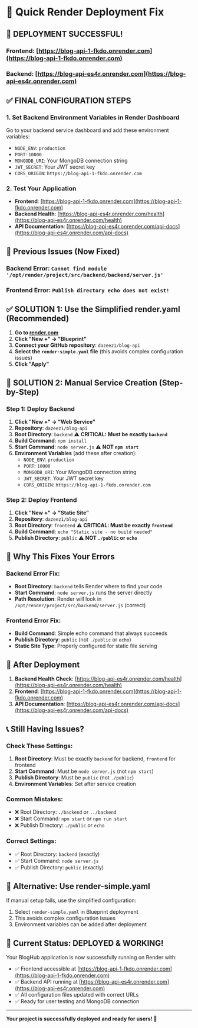 # 🚀 Quick Render Deployment Fix

## 🎉 **DEPLOYMENT SUCCESSFUL!**

### **Frontend**: [https://blog-api-1-fkdo.onrender.com](https://blog-api-1-fkdo.onrender.com)

### **Backend**: [https://blog-api-es4r.onrender.com](https://blog-api-es4r.onrender.com)

## ✅ **FINAL CONFIGURATION STEPS**

### **1. Set Backend Environment Variables in Render Dashboard**

Go to your backend service dashboard and add these environment variables:

- `NODE_ENV`: `production`
- `PORT`: `10000`
- `MONGODB_URI`: Your MongoDB connection string
- `JWT_SECRET`: Your JWT secret key
- `CORS_ORIGIN`: `https://blog-api-1-fkdo.onrender.com`

### **2. Test Your Application**

- **Frontend**: [https://blog-api-1-fkdo.onrender.com](https://blog-api-1-fkdo.onrender.com)
- **Backend Health**: [https://blog-api-es4r.onrender.com/health](https://blog-api-es4r.onrender.com/health)
- **API Documentation**: [https://blog-api-es4r.onrender.com/api-docs](https://blog-api-es4r.onrender.com/api-docs)

## 🚨 **Previous Issues (Now Fixed)**

### **Backend Error**: `Cannot find module '/opt/render/project/src/backend/backend/server.js'`

### **Frontend Error**: `Publish directory echo does not exist!`

## ✅ **SOLUTION 1: Use the Simplified render.yaml (Recommended)**

1. **Go to [render.com](https://render.com)**
2. **Click "New +" → "Blueprint"**
3. **Connect your GitHub repository**: `dazeez1/blog-api`
4. **Select the `render-simple.yaml` file** (this avoids complex configuration issues)
5. **Click "Apply"**

## 🔧 **SOLUTION 2: Manual Service Creation (Step-by-Step)**

### **Step 1: Deploy Backend**

1. **Click "New +" → "Web Service"**
2. **Repository**: `dazeez1/blog-api`
3. **Root Directory**: `backend` ⚠️ **CRITICAL: Must be exactly `backend`**
4. **Build Command**: `npm install`
5. **Start Command**: `node server.js` ⚠️ **NOT `npm start`**
6. **Environment Variables** (add these after creation):
   - `NODE_ENV`: `production`
   - `PORT`: `10000`
   - `MONGODB_URI`: Your MongoDB connection string
   - `JWT_SECRET`: Your JWT secret key
   - `CORS_ORIGIN`: `https://blog-api-1-fkdo.onrender.com`

### **Step 2: Deploy Frontend**

1. **Click "New +" → "Static Site"**
2. **Repository**: `dazeez1/blog-api`
3. **Root Directory**: `frontend` ⚠️ **CRITICAL: Must be exactly `frontend`**
4. **Build Command**: `echo "Static site - no build needed"`
5. **Publish Directory**: `public` ⚠️ **NOT `./public` or `echo`**

## 🎯 **Why This Fixes Your Errors**

### **Backend Error Fix:**

- **Root Directory**: `backend` tells Render where to find your code
- **Start Command**: `node server.js` runs the server directly
- **Path Resolution**: Render will look in `/opt/render/project/src/backend/server.js` (correct)

### **Frontend Error Fix:**

- **Build Command**: Simple echo command that always succeeds
- **Publish Directory**: `public` (not `./public` or `echo`)
- **Static Site Type**: Properly configured for static file serving

## 🚀 **After Deployment**

1. **Backend Health Check**: [https://blog-api-es4r.onrender.com/health](https://blog-api-es4r.onrender.com/health)
2. **Frontend**: [https://blog-api-1-fkdo.onrender.com](https://blog-api-1-fkdo.onrender.com)
3. **API Documentation**: [https://blog-api-es4r.onrender.com/api-docs](https://blog-api-es4r.onrender.com/api-docs)

## 📞 **Still Having Issues?**

### **Check These Settings:**

1. **Root Directory**: Must be exactly `backend` for backend, `frontend` for frontend
2. **Start Command**: Must be `node server.js` (not `npm start`)
3. **Publish Directory**: Must be `public` (not `./public`)
4. **Environment Variables**: Set after service creation

### **Common Mistakes:**

- ❌ Root Directory: `./backend` or `../backend`
- ❌ Start Command: `npm start` or `npm run start`
- ❌ Publish Directory: `./public` or `echo`

### **Correct Settings:**

- ✅ Root Directory: `backend` (exactly)
- ✅ Start Command: `node server.js`
- ✅ Publish Directory: `public` (exactly)

## 🔄 **Alternative: Use render-simple.yaml**

If manual setup fails, use the simplified configuration:

1. Select `render-simple.yaml` in Blueprint deployment
2. This avoids complex configuration issues
3. Environment variables can be added after deployment

## 🎉 **Current Status: DEPLOYED & WORKING!**

Your BlogHub application is now successfully running on Render with:

- ✅ Frontend accessible at [https://blog-api-1-fkdo.onrender.com](https://blog-api-1-fkdo.onrender.com)
- ✅ Backend API running at [https://blog-api-es4r.onrender.com](https://blog-api-es4r.onrender.com)
- ✅ All configuration files updated with correct URLs
- ✅ Ready for user testing and MongoDB connection

---

**Your project is successfully deployed and ready for users! 🚀**
